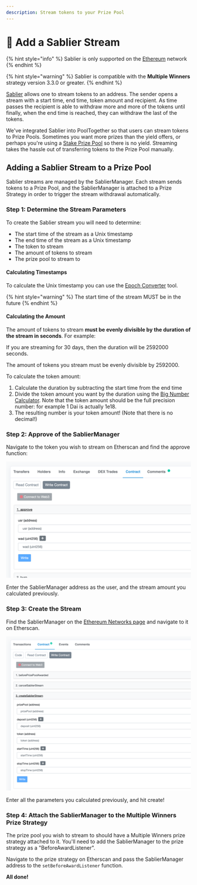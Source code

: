 ```yaml
---
description: Stream tokens to your Prize Pool
---
```


# 🌊 Add a Sablier Stream

{% hint style="info" %}
Sablier is only supported on the [Ethereum](../networks/ethereum.md) network
{% endhint %}

{% hint style="warning" %}
Sablier is compatible with the **Multiple Winners** strategy version 3.3.0 or greater.
{% endhint %}

[Sablier](https://sablier.finance/) allows one to stream tokens to an address.  The sender opens a stream with a start time, end time, token amount and recipient.  As time passes the recipient is able to withdraw more and more of the tokens until finally, when the end time is reached, they can withdraw the last of the tokens.

We've integrated Sablier into PoolTogether so that users can stream tokens to Prize Pools.  Sometimes you want more prizes than the yield offers, or perhaps you're using a [Stake Prize Pool](../protocol/yield-sources/stake-prize-pool.md) so there is no yield.  Streaming takes the hassle out of transferring tokens to the Prize Pool manually.

## Adding a Sablier Stream to a Prize Pool

Sablier streams are managed by the SablierManager.  Each stream sends tokens to a Prize Pool, and the SablierManager is attached to a Prize Strategy in order to trigger the stream withdrawal automatically.

### Step 1: Determine the Stream Parameters

To create the Sablier stream you will need to determine:

* The start time of the stream as a Unix timestamp
* The end time of the stream as a Unix timestamp
* The token to stream
* The amount of tokens to stream
* The prize pool to stream to

#### Calculating Timestamps

To calculate the Unix timestamp you can use the [Epoch Converter](https://www.epochconverter.com/) tool.

{% hint style="warning" %}
The start time of the stream MUST be in the future
{% endhint %}

#### Calculating the Amount

The amount of tokens to stream **must be evenly divisible by the duration of the stream in seconds**.  For example:

If you are streaming for 30 days, then the duration will be 2592000 seconds.

The amount of tokens you stream must be evenly divisible by 2592000.

To calculate the token amount:

1. Calculate the duration by subtracting the start time from the end time
2. Divide the token amount you want by the duration using the [Big Number Calculator](https://www.boxentriq.com/code-breaking/big-number-calculator).  Note that the token amount should be the full precision number: for example 1 Dai is actually 1e18.
3. The resulting number is your token amount! \(Note that there is no decimal!\) 

### Step 2: Approve of the SablierManager

Navigate to the token you wish to stream on Etherscan and find the approve function:

![The Dai Approve Function](../.gitbook/assets/screen-shot-2021-03-11-at-4.43.14-pm.png)

Enter the SablierManager address as the user, and the stream amount you calculated previously.

### Step 3: Create the Stream

Find the SablierManager on the [Ethereum Networks page](../networks/ethereum.md) and navigate to it on Etherscan.

![SablierManager Create Stream Function](../.gitbook/assets/screen-shot-2021-03-11-at-4.44.38-pm.png)

Enter all the parameters you calculated previously, and hit create!

### Step 4: Attach the SablierManager to the Multiple Winners Prize Strategy

The prize pool you wish to stream to should have a Multiple Winners prize strategy attached to it.  You'll need to add the SablierManager to the prize strategy as a "BeforeAwardListener".

Navigate to the prize strategy on Etherscan and pass the SablierManager address to the `setBeforeAwardListener` function.

**All done!**

